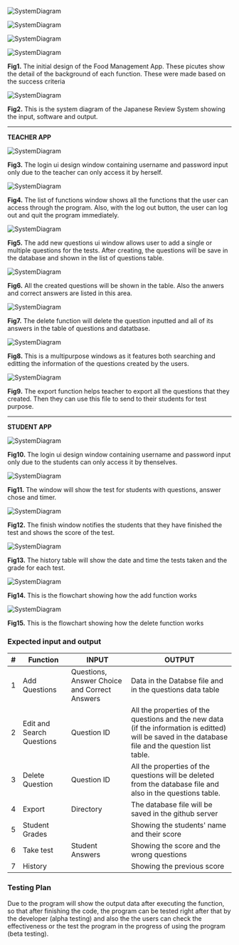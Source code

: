 ![SystemDiagram](teacher_app_1.jpg)

![SystemDiagram](teacher_app.jpg)

![SystemDiagram](student_app.jpg)

![SystemDiagram](student_app_1.jpg)

  **Fig1.** The initial design of the Food Management App. These picutes show the detail of the background of each function. These were made based on the success criteria
  
![SystemDiagram](SystemDiagram.png)

  **Fig2.** This is the system diagram of the Japanese Review System showing the input, software and output.
  
  --------------------------------------------------------------------
  
  **TEACHER APP**
  
  ![SystemDiagram](teacher_login.jpg)

  **Fig3.**  The login ui design window containing username and password input only due to the teacher can only access it by herself.
  
   ![SystemDiagram](teacher_listFunct.jpg)

  **Fig4.**  The list of functions window shows all the functions that the user can access through the program. Also, with the log out button, the user can log out and quit the program immediately.
  
  ![SystemDiagram](teacher_add.jpg)

  **Fig5.**  The add new questions ui window allows user to add a single or multiple questions for the tests. After creating, the questions will be save in the database and shown in the list of questions table.
  
  ![SystemDiagram](teacher_questionList.jpg)

  **Fig6.**  All the created questions will be shown in the table. Also the anwers and correct answers are listed in this area.
  
  ![SystemDiagram](teacher_delete.jpg)

  **Fig7.**  The delete function will delete the question inputted and all of its answers in the table of questions and datatbase.
  
  ![SystemDiagram](teacher_edit_search.jpg)

  **Fig8.** This is a multipurpose windows as it features both searching and editting the information of the questions created by the users.
  
  ![SystemDiagram](teacher_export.jpg)

  **Fig9.** The export function helps teacher to export all the questions that they created. Then they can use this file to send to their students for test purpose.
  
 --------------------------------------------------------------------
  
  **STUDENT APP**
  
  ![SystemDiagram](student_login.jpg)

  **Fig10.**  The login ui design window containing username and password input only due to the students can only access it by thenselves.
  
  ![SystemDiagram](student_test.jpg)

  **Fig11.** The window will show the test for students with questions, answer chose and timer.
  
  ![SystemDiagram](student_finish.jpg)

  **Fig12.**  The finish window notifies the students that they have finished the test and shows the score of the test.
  
  ![SystemDiagram](student_history.jpg)

  **Fig13.**  The history table will show the date and time the tests taken and the grade for each test.
  
  ![SystemDiagram](Add_diagram.png)
  
  **Fig14.** This is the flowchart showing how the add function works
  
  ![SystemDiagram](Delete_diagram.png)
  
  **Fig15.** This is the flowchart showing how the delete function works
  
  ### Expected input and output
  
  #|Function|INPUT|OUTPUT
---|---|---|---
1| Add Questions | Questions, Answer Choice and Correct Answers|Data in the Databse file and in the questions data table
2| Edit and Search Questions | Question ID | All the properties of the questions and the new data (if the information is editted) will be saved in the database file and the question list table.
3| Delete Question | Question ID | All the properties of the questions will be deleted from the database file and also in the questions table.
4| Export | Directory | The database file will be saved in the github server |
5| Student Grades |  | Showing the students' name and their score |
6| Take test | Student Answers | Showing the score and the wrong questions |
7| History | | Showing the previous score |   
  
   ### Testing Plan
   
 Due to the program will show the output data after executing the function, so that after finishing the code, the program can be tested right after that by the developer (alpha testing) and also the the users can check the effectiveness or the test the program in the progress of using the program (beta testing).
